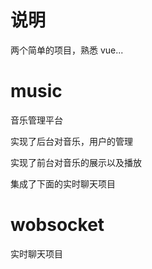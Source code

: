 # 说明

两个简单的项目，熟悉 vue...

# music

音乐管理平台

实现了后台对音乐，用户的管理

实现了前台对音乐的展示以及播放

集成了下面的实时聊天项目

# wobsocket

实时聊天项目

